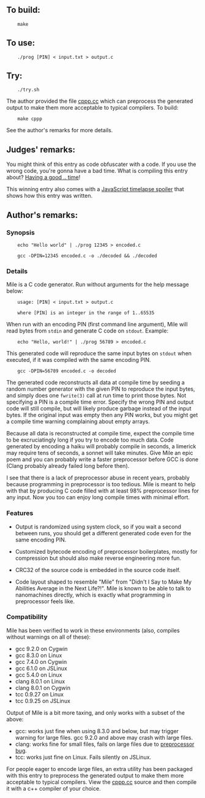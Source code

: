 ## To build:

```<!---<!---sh-->-->
    make
```


## To use:

```<!---<!---sh-->-->
    ./prog [PIN] < input.txt > output.c
```


## Try:

```<!---<!---sh-->-->
    ./try.sh
```


The author provided the file [cppp.cc](cppp.cc) which can preprocess the
generated output to make them more acceptable to typical compilers. To build:

```<!---<!---sh-->-->
    make cppp
```

See the author's remarks for more details.


## Judges' remarks:

You might think of this entry as code obfuscater with a code.
If you use the wrong code, you're gonna have a bad time.
What is compiling this entry about?
[Having a good .. time](https://southpark.fandom.com/wiki/Asspen/Script)!

This winning entry also comes with a [JavaScript timelapse
spoiler](spoiler.html) that shows how this entry was written.


## Author's remarks:

### Synopsis

```<!---<!---sh-->-->
    echo "Hello world" | ./prog 12345 > encoded.c

    gcc -DPIN=12345 encoded.c -o ./decoded && ./decoded
```

### Details

Mile is a C code generator.  Run without arguments for the help message below:

```
    usage: [PIN] < input.txt > output.c

    where [PIN] is an integer in the range of 1..65535
```

When run with an encoding PIN (first command line argument), Mile will
read bytes from `stdin` and generate C code on `stdout`.  Example:

```<!---<!---sh-->-->
    echo "Hello, world!" | ./prog 56789 > encoded.c
```

This generated code will reproduce the same input bytes on `stdout` when
executed, if it was compiled with the same encoding PIN.

```<!---<!---sh-->-->
    gcc -DPIN=56789 encoded.c -o decoded
```

The generated code reconstructs all data at compile time by seeding a
random number generator with the given PIN to reproduce the input bytes,
and simply does one `fwrite(3)` call at run time to print those bytes.  Not
specifying a PIN is a compile time error.  Specify the wrong PIN and
output code will still compile, but will likely produce garbage instead of
the input bytes.  If the original input was empty then any PIN works, but
you might get a compile time warning complaining about empty arrays.

Because all data is reconstructed at compile time, expect the compile time
to be excruciatingly long if you try to encode too much data.  Code
generated by encoding a haiku will probably compile in seconds, a limerick
may require tens of seconds, a sonnet will take minutes.  Give Mile an
epic poem and you can probably write a faster preprocessor before GCC is
done (Clang probably already failed long before then).

I see that there is a lack of preprocessor abuse in recent years, probably
because programming in preprocessor is too tedious.  Mile is meant to help
with that by producing C code filled with at least 98% preprocessor lines
for any input.  Now you too can enjoy long compile times with minimal
effort.


### Features

+ Output is randomized using system clock, so if you wait a second between
  runs, you should get a different generated code even for the same
  encoding PIN.

+ Customized bytecode encoding of preprocessor boilerplates, mostly for
  compression but should also make reverse engineering more fun.

+ CRC32 of the source code is embedded in the source code itself.

+ Code layout shaped to resemble "Mile" from "Didn't I Say to Make My
  Abilities Average in the Next Life?!".  Mile is known to be able to talk
  to nanomachines directly, which is exactly what programming in
  preprocessor feels like.


### Compatibility

Mile has been verified to work in these environments (also, compiles
without warnings on all of these):

+ gcc 9.2.0 on Cygwin
+ gcc 8.3.0 on Linux
+ gcc 7.4.0 on Cygwin
+ gcc 6.1.0 on JSLinux
+ gcc 5.4.0 on Linux
+ clang 8.0.1 on Linux
+ clang 8.0.1 on Cygwin
+ tcc 0.9.27 on Linux
+ tcc 0.9.25 on JSLinux

Output of Mile is a bit more taxing, and only works with a subset of the
above:

+ gcc: works just fine when using 8.3.0 and below, but may trigger warning
  for large files.  gcc 9.2.0 and above may crash with large files.
+ clang: works fine for small files, fails on large files due to
  [preprocessor bug](https://bugs.llvm.org/show_bug.cgi?id=44480).
+ tcc: works just fine on Linux.  Fails silently on JSLinux.

For people eager to encode large files, an extra utility has been packaged
with this entry to preprocess the generated output to make them more
acceptable to typical compilers.  View the [cppp.cc](cppp.cc) source and
then compile it with a c++ compiler of your choice.

<!--

    Copyright © 1984-2024 by Landon Curt Noll. All Rights Reserved.

    You are free to share and adapt this file under the terms of this license:

	Creative Commons Attribution-ShareAlike 4.0 International (CC BY-SA 4.0)

    For more information, see:

	https://creativecommons.org/licenses/by-sa/4.0/

-->
